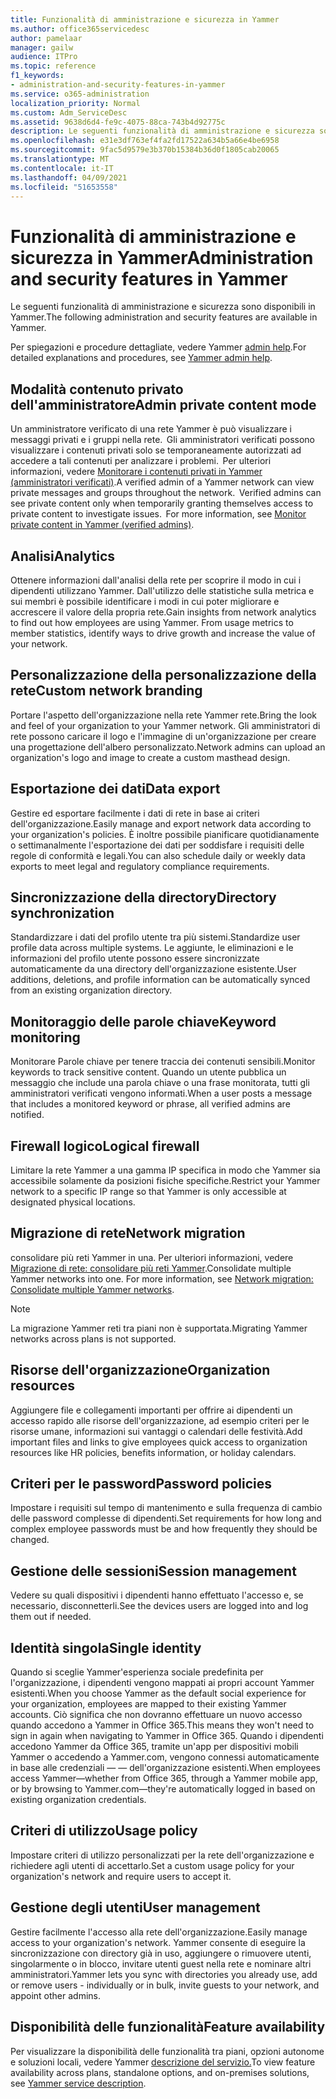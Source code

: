 ```yaml
---
title: Funzionalità di amministrazione e sicurezza in Yammer
ms.author: office365servicedesc
author: pamelaar
manager: gailw
audience: ITPro
ms.topic: reference
f1_keywords:
- administration-and-security-features-in-yammer
ms.service: o365-administration
localization_priority: Normal
ms.custom: Adm_ServiceDesc
ms.assetid: 9638d6d4-fe9c-4075-88ca-743b4d92775c
description: Le seguenti funzionalità di amministrazione e sicurezza sono disponibili in Yammer.
ms.openlocfilehash: e31e3df763ef4fa2fd17522a634b5a66e4be6958
ms.sourcegitcommit: 9fac5d9579e3b370b15384b36d0f1805cab20065
ms.translationtype: MT
ms.contentlocale: it-IT
ms.lasthandoff: 04/09/2021
ms.locfileid: "51653558"
---
```

# <a name="administration-and-security-features-in-yammer"></a><span data-ttu-id="a6444-103">Funzionalità di amministrazione e sicurezza in Yammer</span><span class="sxs-lookup"><span data-stu-id="a6444-103">Administration and security features in Yammer</span></span>

<span data-ttu-id="a6444-104">Le seguenti funzionalità di amministrazione e sicurezza sono disponibili in Yammer.</span><span class="sxs-lookup"><span data-stu-id="a6444-104">The following administration and security features are available in Yammer.</span></span>
  
<span data-ttu-id="a6444-105">Per spiegazioni e procedure dettagliate, vedere Yammer [admin help](/yammer/).</span><span class="sxs-lookup"><span data-stu-id="a6444-105">For detailed explanations and procedures, see [Yammer admin help](/yammer/).</span></span>

## <a name="admin-private-content-mode"></a><span data-ttu-id="a6444-106">Modalità contenuto privato dell'amministratore</span><span class="sxs-lookup"><span data-stu-id="a6444-106">Admin private content mode</span></span>

<span data-ttu-id="a6444-p101">Un amministratore verificato di una rete Yammer è può visualizzare i messaggi privati e i gruppi nella rete.  Gli amministratori verificati possono visualizzare i contenuti privati solo se temporaneamente autorizzati ad accedere a tali contenuti per analizzare i problemi.  Per ulteriori informazioni, vedere [Monitorare i contenuti privati in Yammer (amministratori verificati)](/yammer/manage-security-and-compliance/monitor-private-content).</span><span class="sxs-lookup"><span data-stu-id="a6444-p101">A verified admin of a Yammer network can view private messages and groups throughout the network.  Verified admins can see private content only when temporarily granting themselves access to private content to investigate issues.  For more information, see [Monitor private content in Yammer (verified admins)](/yammer/manage-security-and-compliance/monitor-private-content).</span></span>

## <a name="analytics"></a><span data-ttu-id="a6444-110">Analisi</span><span class="sxs-lookup"><span data-stu-id="a6444-110">Analytics</span></span>

<span data-ttu-id="a6444-p102">Ottenere informazioni dall'analisi della rete per scoprire il modo in cui i dipendenti utilizzano Yammer. Dall'utilizzo delle statistiche sulla metrica e sui membri è possibile identificare i modi in cui poter migliorare e accrescere il valore della propria rete.</span><span class="sxs-lookup"><span data-stu-id="a6444-p102">Gain insights from network analytics to find out how employees are using Yammer. From usage metrics to member statistics, identify ways to drive growth and increase the value of your network.</span></span>

## <a name="custom-network-branding"></a><span data-ttu-id="a6444-113">Personalizzazione della personalizzazione della rete</span><span class="sxs-lookup"><span data-stu-id="a6444-113">Custom network branding</span></span>

<span data-ttu-id="a6444-114">Portare l'aspetto dell'organizzazione nella rete Yammer rete.</span><span class="sxs-lookup"><span data-stu-id="a6444-114">Bring the look and feel of your organization to your Yammer network.</span></span> <span data-ttu-id="a6444-115">Gli amministratori di rete possono caricare il logo e l'immagine di un'organizzazione per creare una progettazione dell'albero personalizzato.</span><span class="sxs-lookup"><span data-stu-id="a6444-115">Network admins can upload an organization's logo and image to create a custom masthead design.</span></span>

## <a name="data-export"></a><span data-ttu-id="a6444-116">Esportazione dei dati</span><span class="sxs-lookup"><span data-stu-id="a6444-116">Data export</span></span>

<span data-ttu-id="a6444-117">Gestire ed esportare facilmente i dati di rete in base ai criteri dell'organizzazione.</span><span class="sxs-lookup"><span data-stu-id="a6444-117">Easily manage and export network data according to your organization's policies.</span></span> <span data-ttu-id="a6444-118">È inoltre possibile pianificare quotidianamente o settimanalmente l'esportazione dei dati per soddisfare i requisiti delle regole di conformità e legali.</span><span class="sxs-lookup"><span data-stu-id="a6444-118">You can also schedule daily or weekly data exports to meet legal and regulatory compliance requirements.</span></span>
  
## <a name="directory-synchronization"></a><span data-ttu-id="a6444-119">Sincronizzazione della directory</span><span class="sxs-lookup"><span data-stu-id="a6444-119">Directory synchronization</span></span>

<span data-ttu-id="a6444-120">Standardizzare i dati del profilo utente tra più sistemi.</span><span class="sxs-lookup"><span data-stu-id="a6444-120">Standardize user profile data across multiple systems.</span></span> <span data-ttu-id="a6444-121">Le aggiunte, le eliminazioni e le informazioni del profilo utente possono essere sincronizzate automaticamente da una directory dell'organizzazione esistente.</span><span class="sxs-lookup"><span data-stu-id="a6444-121">User additions, deletions, and profile information can be automatically synced from an existing organization directory.</span></span>

## <a name="keyword-monitoring"></a><span data-ttu-id="a6444-122">Monitoraggio delle parole chiave</span><span class="sxs-lookup"><span data-stu-id="a6444-122">Keyword monitoring</span></span>

<span data-ttu-id="a6444-123">Monitorare Parole chiave per tenere traccia dei contenuti sensibili.</span><span class="sxs-lookup"><span data-stu-id="a6444-123">Monitor keywords to track sensitive content.</span></span> <span data-ttu-id="a6444-124">Quando un utente pubblica un messaggio che include una parola chiave o una frase monitorata, tutti gli amministratori verificati vengono informati.</span><span class="sxs-lookup"><span data-stu-id="a6444-124">When a user posts a message that includes a monitored keyword or phrase, all verified admins are notified.</span></span>

## <a name="logical-firewall"></a><span data-ttu-id="a6444-125">Firewall logico</span><span class="sxs-lookup"><span data-stu-id="a6444-125">Logical firewall</span></span>

<span data-ttu-id="a6444-126">Limitare la rete Yammer a una gamma IP specifica in modo che Yammer sia accessibile solamente da posizioni fisiche specifiche.</span><span class="sxs-lookup"><span data-stu-id="a6444-126">Restrict your Yammer network to a specific IP range so that Yammer is only accessible at designated physical locations.</span></span>

## <a name="network-migration"></a><span data-ttu-id="a6444-127">Migrazione di rete</span><span class="sxs-lookup"><span data-stu-id="a6444-127">Network migration</span></span>

<span data-ttu-id="a6444-p107">consolidare più reti Yammer in una. Per ulteriori informazioni, vedere [Migrazione di rete: consolidare più reti Yammer](/yammer/configure-your-yammer-network/consolidate-multiple-yammer-networks).</span><span class="sxs-lookup"><span data-stu-id="a6444-p107">Consolidate multiple Yammer networks into one. For more information, see [Network migration: Consolidate multiple Yammer networks](/yammer/configure-your-yammer-network/consolidate-multiple-yammer-networks).</span></span>
  
> [!NOTE]
> <span data-ttu-id="a6444-130">La migrazione Yammer reti tra piani non è supportata.</span><span class="sxs-lookup"><span data-stu-id="a6444-130">Migrating Yammer networks across plans is not supported.</span></span> 

## <a name="organization-resources"></a><span data-ttu-id="a6444-131">Risorse dell'organizzazione</span><span class="sxs-lookup"><span data-stu-id="a6444-131">Organization resources</span></span>

<span data-ttu-id="a6444-132">Aggiungere file e collegamenti importanti per offrire ai dipendenti un accesso rapido alle risorse dell'organizzazione, ad esempio criteri per le risorse umane, informazioni sui vantaggi o calendari delle festività.</span><span class="sxs-lookup"><span data-stu-id="a6444-132">Add important files and links to give employees quick access to organization resources like HR policies, benefits information, or holiday calendars.</span></span>
  
## <a name="password-policies"></a><span data-ttu-id="a6444-133">Criteri per le password</span><span class="sxs-lookup"><span data-stu-id="a6444-133">Password policies</span></span>

<span data-ttu-id="a6444-134">Impostare i requisiti sul tempo di mantenimento e sulla frequenza di cambio delle password complesse di dipendenti.</span><span class="sxs-lookup"><span data-stu-id="a6444-134">Set requirements for how long and complex employee passwords must be and how frequently they should be changed.</span></span>
  
## <a name="session-management"></a><span data-ttu-id="a6444-135">Gestione delle sessioni</span><span class="sxs-lookup"><span data-stu-id="a6444-135">Session management</span></span>

<span data-ttu-id="a6444-136">Vedere su quali dispositivi i dipendenti hanno effettuato l'accesso e, se necessario, disconnetterli.</span><span class="sxs-lookup"><span data-stu-id="a6444-136">See the devices users are logged into and log them out if needed.</span></span>

## <a name="single-identity"></a><span data-ttu-id="a6444-137">Identità singola</span><span class="sxs-lookup"><span data-stu-id="a6444-137">Single identity</span></span>

<span data-ttu-id="a6444-138">Quando si sceglie Yammer'esperienza sociale predefinita per l'organizzazione, i dipendenti vengono mappati ai propri account Yammer esistenti.</span><span class="sxs-lookup"><span data-stu-id="a6444-138">When you choose Yammer as the default social experience for your organization, employees are mapped to their existing Yammer accounts.</span></span> <span data-ttu-id="a6444-139">Ciò significa che non dovranno effettuare un nuovo accesso quando accedono a Yammer in Office 365.</span><span class="sxs-lookup"><span data-stu-id="a6444-139">This means they won't need to sign in again when navigating to Yammer in Office 365.</span></span> <span data-ttu-id="a6444-140">Quando i dipendenti accedono Yammer da Office 365, tramite un'app per dispositivi mobili Yammer o accedendo a Yammer.com, vengono connessi automaticamente in base alle credenziali &mdash; &mdash; dell'organizzazione esistenti.</span><span class="sxs-lookup"><span data-stu-id="a6444-140">When employees access Yammer&mdash;whether from Office 365, through a Yammer mobile app, or by browsing to Yammer.com&mdash;they're automatically logged in based on existing organization credentials.</span></span>

## <a name="usage-policy"></a><span data-ttu-id="a6444-141">Criteri di utilizzo</span><span class="sxs-lookup"><span data-stu-id="a6444-141">Usage policy</span></span>

<span data-ttu-id="a6444-142">Impostare criteri di utilizzo personalizzati per la rete dell'organizzazione e richiedere agli utenti di accettarlo.</span><span class="sxs-lookup"><span data-stu-id="a6444-142">Set a custom usage policy for your organization's network and require users to accept it.</span></span>

## <a name="user-management"></a><span data-ttu-id="a6444-143">Gestione degli utenti</span><span class="sxs-lookup"><span data-stu-id="a6444-143">User management</span></span>

<span data-ttu-id="a6444-144">Gestire facilmente l'accesso alla rete dell'organizzazione.</span><span class="sxs-lookup"><span data-stu-id="a6444-144">Easily manage access to your organization's network.</span></span> <span data-ttu-id="a6444-145">Yammer consente di eseguire la sincronizzazione con directory già in uso, aggiungere o rimuovere utenti, singolarmente o in blocco, invitare utenti guest nella rete e nominare altri amministratori.</span><span class="sxs-lookup"><span data-stu-id="a6444-145">Yammer lets you sync with directories you already use, add or remove users - individually or in bulk, invite guests to your network, and appoint other admins.</span></span>

## <a name="feature-availability"></a><span data-ttu-id="a6444-146">Disponibilità delle funzionalità</span><span class="sxs-lookup"><span data-stu-id="a6444-146">Feature availability</span></span>

<span data-ttu-id="a6444-147">Per visualizzare la disponibilità delle funzionalità tra piani, opzioni autonome e soluzioni locali, vedere Yammer [descrizione del servizio.](yammer-service-description.md)</span><span class="sxs-lookup"><span data-stu-id="a6444-147">To view feature availability across plans, standalone options, and on-premises solutions, see [Yammer service description](yammer-service-description.md).</span></span>

